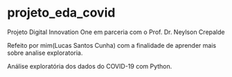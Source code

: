 # projeto_eda_covid
Projeto Digital Innovation One em parceria com o Prof. Dr. Neylson Crepalde

Refeito por mim(Lucas Santos Cunha) com a finalidade de aprender mais sobre analise exploratoria.

Análise exploratória dos dados do COVID-19 com Python.
